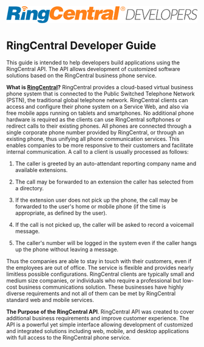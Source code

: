 [![RingCentral](img/ringcentral-developers_1000x89.png)](https://developers.ringcentral.com/)

# RingCentral Developer Guide

This guide is intended to help developers build applications using the RingCentral API. The API allows development of customized software solutions based on the RingCentral business phone service.

**What is [RingCentral](http://www.ringcentral.com)?** RingCentral provides a cloud-based virtual business phone system that is connected to the Public Switched Telephone Network (PSTN), the traditional global telephone network. RingCentral clients can access and configure their phone system on a Service Web, and also via free mobile apps running on tablets and smartphones. No additional phone hardware is required as the clients can use RingCentral softphones or redirect calls to their existing phones. All phones are connected through a single corporate phone number provided by RingCentral, or through an existing phone, thus unifying all phone communication services. This enables companies to be more responsive to their customers and facilitate internal communication. A call to a client is usually processed as follows:

1. The caller is greeted by an auto-attendant reporting company name and available extensions.

2. The call may be forwarded to an extension the caller has selected from a directory.

3. If the extension user does not pick up the phone, the call may be forwarded to the user's home or mobile phone (if the time is appropriate, as defined by the user).

4. If the call is not picked up, the caller will be asked to record a voicemail message.

5. The caller's number will be logged in the system even if the caller hangs up the phone without leaving a message.

Thus the companies are able to stay in touch with their customers, even if the employees are out of office. The service is flexible and provides nearly limitless possible configurations. RingCentral clients are typically small and medium size companies, or individuals who require a professional but low-cost business communications solution. These businesses have highly diverse requirements and not all of them can be met by RingCentral standard web and mobile services.

**The Purpose of the RingCentral API**. RingCentral API was created to cover additional business requirements and improve customer experience. The API is a powerful yet simple interface allowing development of customized and integrated solutions including web, mobile, and desktop applications with full access to the RingCentral phone service.